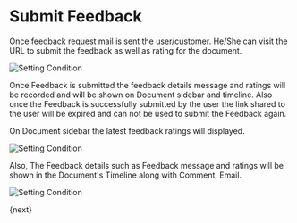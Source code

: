 # Submit Feedback

Once feedback request mail is sent the user/customer. He/She can visit the URL to submit the feedback
as well as rating for the document.

<img class="screenshot" alt="Setting Condition" src="/assets/erpnext_docs/assets/img/setup/feedback/submit-feedback.png">

Once Feedback is submitted the feedback details message and ratings will be recorded and will be shown on Document sidebar and timeline. Also once the Feedback is successfully submitted by the user the link shared to the user will be expired and can not be used to submit the Feedback again.

On Document sidebar the latest feedback ratings will displayed.

<img class="screenshot" alt="Setting Condition" src="/assets/erpnext_docs/assets/img/setup/feedback/sidebar-ratings.png">

Also, The Feedback details such as Feedback message and ratings will be shown in the Document's Timeline along
with Comment, Email.

<img class="screenshot" alt="Setting Condition" src="/assets/erpnext_docs/assets/img/setup/feedback/timeline-rating-and-feedback.png">

{next}